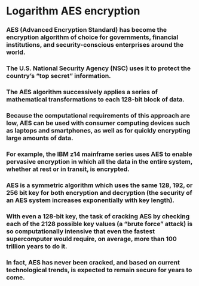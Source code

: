 # Logarithm AES encryption
### AES (Advanced Encryption Standard) has become the encryption algorithm of choice for governments, financial institutions, and security-conscious enterprises around the world.
### The U.S. National Security Agency (NSC) uses it to protect the country’s “top secret” information.

### The AES algorithm successively applies a series of mathematical transformations to each 128-bit block of data.
### Because the computational requirements of this approach are low, AES can be used with consumer computing devices such as laptops and smartphones, as well as for quickly encrypting large amounts of data.
### For example, the IBM z14 mainframe series uses AES to enable pervasive encryption in which all the data in the entire system, whether at rest or in transit, is encrypted.

### AES is a symmetric algorithm which uses the same 128, 192, or 256 bit key for both encryption and decryption (the security of an AES system increases exponentially with key length).
### With even a 128-bit key, the task of cracking AES by checking each of the 2128 possible key values (a “brute force” attack) is so computationally intensive that even the fastest supercomputer would require, on average, more than 100 trillion years to do it.
### In fact, AES has never been cracked, and based on current technological trends, is expected to remain secure for years to come.



